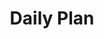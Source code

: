 ---
comments: True
layout: post
title: Daily Plan
description: my daily plan for the week
type: plans
courses: {'compsci': {'week': 5}}
---